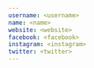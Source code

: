 ```yaml
---
username: <username>
name: <name>
website: <website>
facebook: <facebook>
instagram: <instagram>
twitter: <twitter>
---
```

<bio>